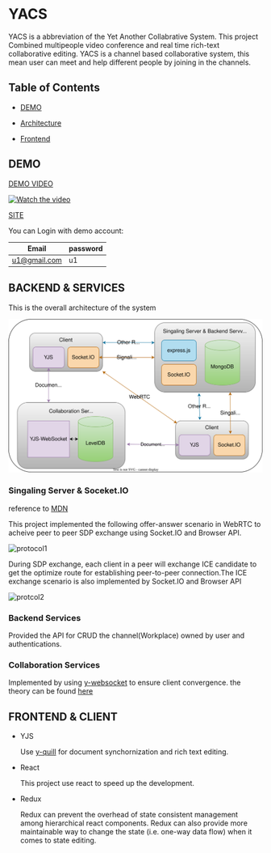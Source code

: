 # YACS

YACS is a abbreviation of the Yet Another Collabrative System. This project Combined multipeople video conference and real time rich-text collaborative editing. YACS is a channel based collaborative system, this mean user can meet and help different people by joining in the channels.

## Table of Contents  

* [DEMO](#demo)

* [Architecture](#backend--services)

* [Frontend](#frontend--client)

## DEMO

[DEMO VIDEO](https://youtu.be/4emDoLAPKLk)

[![Watch the video](https://i.imgur.com/vKb2F1B.png)](https://youtu.be/4emDoLAPKLk)

[SITE](https://3.115.67.18/)

You can Login with demo account:

| Email        | password |
|--------------|----------|
| u1@gmail.com | u1       |

## BACKEND & SERVICES

This is the overall architecture of the system

![alt text](/images/Architecture.svg)

### Singaling Server & Soceket.IO

reference to [MDN](https://developer.mozilla.org/en-US/docs/Web/API/WebRTC_API/Signaling_and_video_calling#the_signaling_server)

This project implemented the following offer-answer scenario in WebRTC to acheive peer to peer SDP exchange using Socket.IO and Browser API.

![protocol1](https://developer.mozilla.org/en-US/docs/Web/API/WebRTC_API/Signaling_and_video_calling/webrtc_-_signaling_diagram.svg)

During SDP exchange, each client in a peer will exchange ICE candidate to get the optimize route for establishing peer-to-peer connection.The ICE exchange scenario is also implemented by Socket.IO and Browser API

![protcol2](https://developer.mozilla.org/en-US/docs/Web/API/WebRTC_API/Signaling_and_video_calling/webrtc_-_ice_candidate_exchange.svg)

### Backend Services

Provided the API for CRUD the channel(Workplace) owned by user and authentications.

### Collaboration Services

Implemented by using [y-websocket](https://github.com/yjs/y-websocket) to ensure client convergence. the theory can be found [here](https://www.researchgate.net/publication/310212186_Near_Real-Time_Peer-to-Peer_Shared_Editing_on_Extensible_Data_Types)

## FRONTEND & CLIENT

* YJS

  Use [y-quill](https://github.com/yjs/y-quill) for document synchornization and rich text editing.

* React

  This project use react to speed up the development.

* Redux

  Redux can prevent the overhead of state consistent management among hierarchical react components. Redux can also provide more maintainable way to change the state (i.e. one-way data flow) when it comes to state editing.
